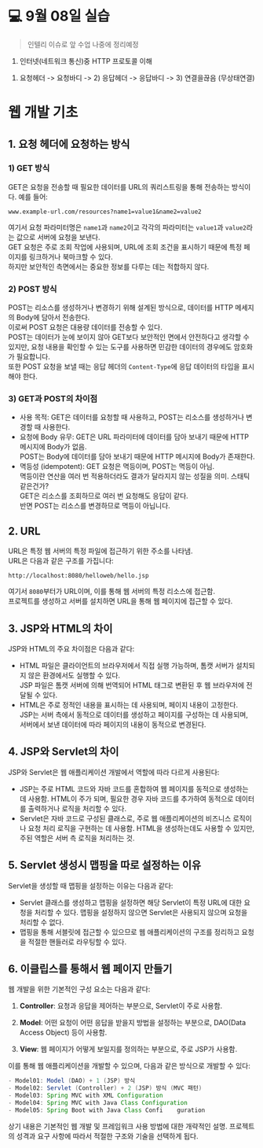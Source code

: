 # 💻 9월 08일 실습
>인텔리 이슈로 앞 수업 나중에 정리예정




1. 인터넷(네트워크 통신)중 HTTP 프로토콜 이해
1) 요청헤더 -> 요청바디 -> 2) 응답헤더 -> 응답바디 -> 3) 연결을끊음 (무상태연결)


# 웹 개발 기초

## 1. 요청 헤더에 요청하는 방식

### 1) GET 방식

GET은 요청을 전송할 때 필요한 데이터를 URL의 쿼리스트링을 통해 전송하는 방식이다. 예를 들어:

```
www.example-url.com/resources?name1=value1&name2=value2
```

여기서 요청 파라미터명은 `name1`과 `name2`이고 각각의 파라미터는 `value1`과 `value2`라는 값으로 서버에 요청을 보낸다.   
GET 요청은 주로 조회 작업에 사용되며, URL에 조회 조건을 표시하기 때문에 특정 페이지를 링크하거나 북마크할 수 있다.   
하지만 보안적인 측면에서는 중요한 정보를 다루는 데는 적합하지 않다.   


### 2) POST 방식

POST는 리소스를 생성하거나 변경하기 위해 설계된 방식으로, 데이터를 HTTP 메세지의 Body에 담아서 전송한다.    
이로써 POST 요청은 대용량 데이터를 전송할 수 있다.   
POST는 데이터가 눈에 보이지 않아 GET보다 보안적인 면에서 안전하다고 생각할 수 있지만, 요청 내용을 확인할 수 있는 도구를 사용하면 민감한 데이터의 경우에도 암호화가 필요합니다.    
또한 POST 요청을 보낼 때는 응답 헤더의 `Content-Type`에 응답 데이터의 타입을 표시해야 한다.    
 

### 3) GET과 POST의 차이점

- 사용 목적: GET은 데이터를 요청할 때 사용하고, POST는 리소스를 생성하거나 변경할 때 사용한다.    
- 요청에 Body 유무: GET은 URL 파라미터에 데이터를 담아 보내기 때문에 HTTP 메시지에 Body가 없음.   
POST는 Body에 데이터를 담아 보내기 때문에 HTTP 메시지에 Body가 존재한다.    
- 멱등성 (idempotent): GET 요청은 멱등이며, POST는 멱등이 아님.   
멱등이란 연산을 여러 번 적용하더라도 결과가 달라지지 않는 성질을 의미. 스태틱같은건가?   
GET은 리소스를 조회하므로 여러 번 요청해도 응답이 같다.   
반면 POST는 리소스를 변경하므로 멱등이 아닙니다.   

## 2. URL

URL은 특정 웹 서버의 특정 파일에 접근하기 위한 주소를 나타냄.   
URL은 다음과 같은 구조를 가집니다:    

```
http://localhost:8080/helloweb/hello.jsp
```

여기서 `8080`부터가 URL이며, 이를 통해 웹 서버의 특정 리소스에 접근함.   
프로젝트를 생성하고 서버를 설치하면 URL을 통해 웹 페이지에 접근할 수 있다.    

## 3. JSP와 HTML의 차이

JSP와 HTML의 주요 차이점은 다음과 같다:

- HTML 파일은 클라이언트의 브라우저에서 직접 실행 가능하며, 톰캣 서버가 설치되지 않은 환경에서도 실행할 수 있다.    
JSP 파일은 톰캣 서버에 의해 번역되어 HTML 태그로 변환된 후 웹 브라우저에 전달될 수 있다.
- HTML은 주로 정적인 내용을 표시하는 데 사용되며, 페이지 내용이 고정한다.    
JSP는 서버 측에서 동적으로 데이터를 생성하고 페이지를 구성하는 데 사용되며, 서버에서 보낸 데이터에 따라 페이지의 내용이 동적으로 변경된다.

## 4. JSP와 Servlet의 차이

JSP와 Servlet은 웹 애플리케이션 개발에서 역할에 따라 다르게 사용된다:

- JSP는 주로 HTML 코드와 자바 코드를 혼합하여 웹 페이지를 동적으로 생성하는 데 사용함. HTML이 주가 되며, 필요한 경우 자바 코드를 추가하여 동적으로 데이터를 출력하거나 로직을 처리할 수 있다.
- Servlet은 자바 코드로 구성된 클래스로, 주로 웹 애플리케이션의 비즈니스 로직이나 요청 처리 로직을 구현하는 데 사용함. HTML을 생성하는데도 사용할 수 있지만, 주된 역할은 서버 측 로직을 처리하는 것.

## 5. Servlet 생성시 맵핑을 따로 설정하는 이유

Servlet을 생성할 때 맵핑을 설정하는 이유는 다음과 같다:

- Servlet 클래스를 생성하고 맵핑을 설정하면 해당 Servlet이 특정 URL에 대한 요청을 처리할 수 있다. 맵핑을 설정하지 않으면 Servlet은 사용되지 않으며 요청을 처리할 수 없다.
- 맵핑을 통해 서블릿에 접근할 수 있으므로 웹 애플리케이션의 구조를 정리하고 요청을 적절한 핸들러로 라우팅할 수 있다.

## 6. 이클립스를 통해서 웹 페이지 만들기

웹 개발을 위한 기본적인 구성 요소는 다음과 같다:

1) **Controller**: 요청과 응답을 제어하는 부분으로, Servlet이 주로 사용함.

2) **Model**: 어떤 요청이 어떤 응답을 받을지 방법을 설정하는 부분으로, DAO(Data Access Object) 등이 사용함.

3) **View**: 웹 페이지가 어떻게 보일지를 정의하는 부분으로, 주로 JSP가 사용함.

이를 통해 웹 애플리케이션을 개발할 수 있으며, 다음과 같은 방식으로 개발할 수 있다:

```java
- Model01: Model (DAO) + 1 (JSP) 방식
- Model02: Servlet (Controller) + 2 (JSP) 방식 (MVC 패턴)
- Model03: Spring MVC with XML Configuration
- Model04: Spring MVC with Java Class Configuration
- Model05: Spring Boot with Java Class Confi    guration
```


상기 내용은 기본적인 웹 개발 및 프레임워크 사용 방법에 대한 개략적인 설명. 
프로젝트의 성격과 요구 사항에 따라서 적절한 구조와 기술을 선택하게 됩다.
